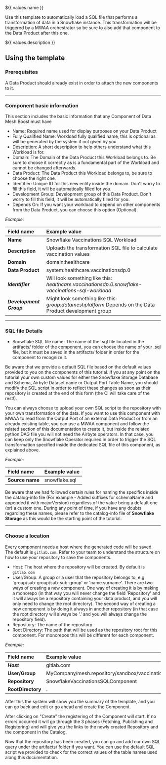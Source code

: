 ${{ values.name }}

Use this template to automatically load a SQL file that performs a transformation of data in a Snowflake instance. This transformation will be triggered by a MWAA orchestrator so be sure to also add that component to the Data Product after this one.

${{ values.description }}

## Using the template

### Prerequisites

A Data Product should already exist in order to attach the new components to it.

---

### Component basic information

This section includes the basic information that any Component of Data Mesh Boost must have

- Name: Required name used for display purposes on your Data Product
- Fully Qualified Name: Workload fully qualified name, this is optional as will be generated by the system if not given by you
- Description: A short description to help others understand what this Workload is for.
- Domain: The Domain of the Data Product this Workload belongs to. Be sure to choose it correctly as is a fundamental part of the Workload and cannot be changed afterwards.
- Data Product: The Data Product this Workload belongs to, be sure to choose the right one.
- Identifier: Unique ID for this new entity inside the domain. Don't worry to fill this field, it will be automatically filled for you.
- Development Group: Development group of this Data Product. Don't worry to fill this field, it will be automatically filled for you.
- Depends On: If you want your workload to depend on other components from the Data Product, you can choose this option (Optional).

*Example:*

| Field name              | Example value                                                                                          |
|:------------------------|:-------------------------------------------------------------------------------------------------------|
| **Name**                | Snowflake Vaccinations SQL Workload                                                                    |
| **Description**         | Uploads the transformation SQL file to calculate vaccination values                                    |
| **Domain**              | domain:healthcare                                                                                      |
| **Data Product**        | system:healthcare.vaccinationsdp.0                                                                     |
| ***Identifier***        | Will look something like this: *healthcare.vaccinationsdp.0.snowflake-vaccinations-sql-workload*       |
| ***Development Group*** | Might look something like this: *group:datameshplatform* Depends on the Data Product development group |

---

### SQL file Details

- Snowflake SQL file name: The name of the .sql file located in the artifacts/ folder of the component, you can choose the name of your .sql file, but it must be saved in the artifacts/ folder in order for the component to recognize it.

Be aware that we provide a default SQL file based on the default values provided to you on the components of this tutorial. If you at any point on the tutorial your own custom values for either the Snowflake Storage Database and Schema, Airbyte Dataset name or Output Port Table Name, you should modify the SQL script in order to reflect these changes as soon as their repository is created at the end of this form (the CI will take care of the rest!).

You can always choose to upload your own SQL script to the repository with your own transformation of the data. If you want to use this component with MWAA to read from the Output Port of an external Data Product or from an already existing table, you can use a MWAA component and follow the related section of this documentation to create it, but inside the related python DAG file you will not need the Airbyte operators. In that case, you can keep only the Snowflake Operator required in order to trigger the SQL transformation specified inside the dedicated SQL file of this component, as explained above.


*Example:*

| Field name      | Example value  |
|:----------------|:---------------|
| **Source name** | snowflake.sql  |

Be aware that we had followed certain rules for naming the specifics inside the catalog-info file (For example - Added suffixes for schemaName and appended it with majorVersion) regardless of the value being a default one (or) a custom one. During any point of time, if you have any doubts regarding these names, please refer to the catalog-info file of **Snowflake Storage** as this would be the starting point of the tutorial.

---

### Choose a location

Every component needs a host where the generated code will be saved. The default is `gitlab.com`. Refer to your team to understand the structure on how to use your repository to save the components.

- Host: The host where the repository will be created. By default is `gitlab.com`
- User/Group: A group or a user that the repository belongs to, e.g. 'group/sub-group/sub-sub-group' or 'name.surname'. There are two ways of creating a new component. One way of creating it is by making a monorepo (in that way you will never change the field 'Repository' and it will always be a repository containing your data product, and you will only need to change the root directory). The second way of creating a new component is by doing it always in another repository (in that case the root directory will always be '.' and you will always change the repository field).
- Repository: The name of the repository
- Root Directory: The path that will be used as the repository root for this component. For monorepos this will be different for each component.

*Example:*

| Field name        | Example value                                  |
|:------------------|:-----------------------------------------------|
| ***Host***        | gitlab.com                                     |
| **User/Group**    | MyCompany/mesh.repository/sandbox/vaccinations |
| **Repository**    | SnowflakeVaccinationsSQLComponent              |
| **RootDirectory** | .                                              |

After this the system will show you the summary of the template, and you can go back and edit or go ahead and create the Component.

After clicking on "Create" the registering of the Component will start. If no errors occurred it will go through the 3 phases (Fetching, Publishing and Registering) and will give you the links to the newly created Repository and the component in the Catalog.

Now that the repository has been created, you can go and add our own SQL query under the artifacts/ folder if you want. You can use the default SQL script we provided to check for the correct values of the table names used along this documentation.